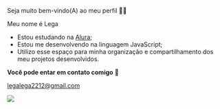 Seja muito bem-vindo(A) ao meu perfil 👩‍🎓

Meu nome é Lega

 - Estou estudando na [Alura](https://www.alura.com.br);
 - Estou me desenvolvendo na linguagem JavaScript;
 - Utilizo esse espaço para minha organização e compartilhamento dos meu projetos desenvolvidos.

**Você pode entar em contato comigo** 📱

legalega2212@gmail.com

![](https://media1.tenor.com/m/y2JXkY1pXkwAAAAC/cat-computer.gif)

